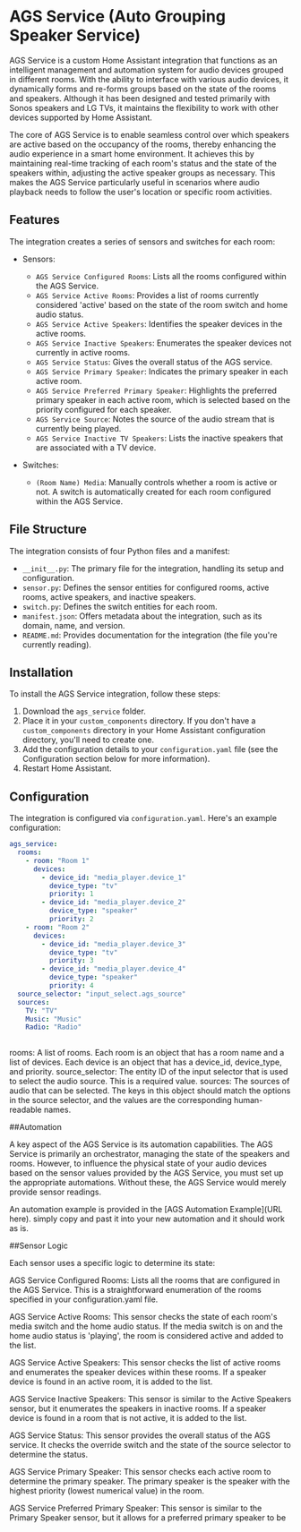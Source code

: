 # AGS Service (Auto Grouping Speaker Service)

AGS Service is a custom Home Assistant integration that functions as an intelligent management and automation system for audio devices grouped in different rooms. With the ability to interface with various audio devices, it dynamically forms and re-forms groups based on the state of the rooms and speakers. Although it has been designed and tested primarily with Sonos speakers and LG TVs, it maintains the flexibility to work with other devices supported by Home Assistant.

The core of AGS Service is to enable seamless control over which speakers are active based on the occupancy of the rooms, thereby enhancing the audio experience in a smart home environment. It achieves this by maintaining real-time tracking of each room's status and the state of the speakers within, adjusting the active speaker groups as necessary. This makes the AGS Service particularly useful in scenarios where audio playback needs to follow the user's location or specific room activities.

## Features

The integration creates a series of sensors and switches for each room:

- Sensors:
  - `AGS Service Configured Rooms`: Lists all the rooms configured within the AGS Service.
  - `AGS Service Active Rooms`: Provides a list of rooms currently considered 'active' based on the state of the room switch and home audio status.
  - `AGS Service Active Speakers`: Identifies the speaker devices in the active rooms.
  - `AGS Service Inactive Speakers`: Enumerates the speaker devices not currently in active rooms.
  - `AGS Service Status`: Gives the overall status of the AGS service.
  - `AGS Service Primary Speaker`: Indicates the primary speaker in each active room.
  - `AGS Service Preferred Primary Speaker`: Highlights the preferred primary speaker in each active room, which is selected based on the priority configured for each speaker.
  - `AGS Service Source`: Notes the source of the audio stream that is currently being played.
  - `AGS Service Inactive TV Speakers`: Lists the inactive speakers that are associated with a TV device.

- Switches:
  - `(Room Name) Media`: Manually controls whether a room is active or not. A switch is automatically created for each room configured within the AGS Service.

## File Structure

The integration consists of four Python files and a manifest:

- `__init__.py`: The primary file for the integration, handling its setup and configuration.
- `sensor.py`: Defines the sensor entities for configured rooms, active rooms, active speakers, and inactive speakers.
- `switch.py`: Defines the switch entities for each room.
- `manifest.json`: Offers metadata about the integration, such as its domain, name, and version.
- `README.md`: Provides documentation for the integration (the file you're currently reading).

## Installation

To install the AGS Service integration, follow these steps:

1. Download the `ags_service` folder.
2. Place it in your `custom_components` directory. If you don't have a `custom_components` directory in your Home Assistant configuration directory, you'll need to create one.
3. Add the configuration details to your `configuration.yaml` file (see the Configuration section below for more information).
4. Restart Home Assistant.

## Configuration

The integration is configured via `configuration.yaml`. Here's an example configuration:

```yaml
ags_service:
  rooms:
    - room: "Room 1"
      devices:
        - device_id: "media_player.device_1"
          device_type: "tv"
          priority: 1
        - device_id: "media_player.device_2"
          device_type: "speaker"
          priority: 2
    - room: "Room 2"
      devices:
        - device_id: "media_player.device_3"
          device_type: "tv"
          priority: 3
        - device_id: "media_player.device_4"
          device_type: "speaker"
          priority: 4
  source_selector: "input_select.ags_source"
  sources:
    TV: "TV"
    Music: "Music"
    Radio: "Radio"
  

```

rooms: A list of rooms. Each room is an object that has a room name and a list of devices. Each device is an object that has a device_id, device_type, and priority.
source_selector: The entity ID of the input selector that is used to select the audio source. This is a required value.
sources: The sources of audio that can be selected. The keys in this object should match the options in the source selector, and the values are the corresponding human-readable names.


##Automation

A key aspect of the AGS Service is its automation capabilities. The AGS Service is primarily an orchestrator, managing the state of the speakers and rooms. However, to influence the physical state of your audio devices based on the sensor values provided by the AGS Service, you must set up the appropriate automations. Without these, the AGS Service would merely provide sensor readings.

An automation example is provided in the [AGS Automation Example](URL here). simply copy and past it into your new automation and it should work as is. 

##Sensor Logic

Each sensor uses a specific logic to determine its state:

AGS Service Configured Rooms: Lists all the rooms that are configured in the AGS Service. This is a straightforward enumeration of the rooms specified in your configuration.yaml file.

AGS Service Active Rooms: This sensor checks the state of each room's media switch and the home audio status. If the media switch is on and the home audio status is 'playing', the room is considered active and added to the list.

AGS Service Active Speakers: This sensor checks the list of active rooms and enumerates the speaker devices within these rooms. If a speaker device is found in an active room, it is added to the list.

AGS Service Inactive Speakers: This sensor is similar to the Active Speakers sensor, but it enumerates the speakers in inactive rooms. If a speaker device is found in a room that is not active, it is added to the list.

AGS Service Status: This sensor provides the overall status of the AGS service. It checks the override switch and the state of the source selector to determine the status.

AGS Service Primary Speaker: This sensor checks each active room to determine the primary speaker. The primary speaker is the speaker with the highest priority (lowest numerical value) in the room.

AGS Service Preferred Primary Speaker: This sensor is similar to the Primary Speaker sensor, but it allows for a preferred primary speaker to be